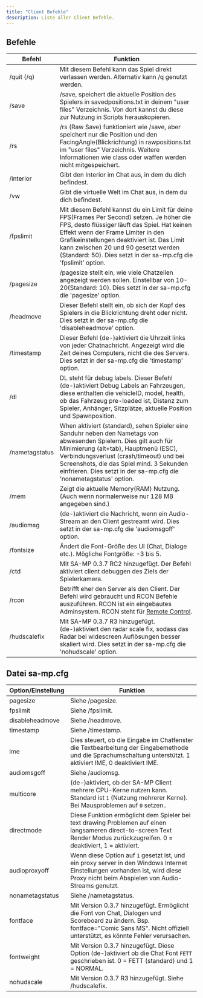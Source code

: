 ```yaml
---
title: "Client Befehle"
description: Liste aller Client Befehle.
---
```


## Befehle

| Befehl        | Funktion                                                                                                                                                                                                                                                                                                                                                            |
|----------------|------------------------------------------------------------------------------------------------------------------------------------------------------------------------------------------------------------------------------------------------------------------------------------------------------------------------------------------------------------------------|
| /quit (/q)     | Mit diesem Befehl kann das Spiel direkt verlassen werden. Alternativ kann /q genutzt werden.                                                                                                                                                                                                                                                    |
| /save          | /save, speichert die aktuelle Position des Spielers in savedpositions.txt in deinem "user files" Verzeichnis. Von dort kannst du diese zur Nutzung in Scripts herauskopieren.                                                                                                                               |
| /rs            | /rs (Raw Save) funktioniert wie /save, aber speichert nur die Position und den FacingAngle(Blickrichtung) in rawpositions.txt im "user files" Verzeichnis. Weitere Informationen wie class oder waffen werden nicht mitgespeichert.                                                                                                                                                                      |
| /interior      | Gibt den Interior im Chat aus, in dem du dich befindest.                                                                                                                                                                                                                                                                              |
| /vw            | Gibt die virtuelle Welt im Chat aus, in dem du dich befindest.                                                                                                                                                                                                                                                                         |
| /fpslimit      | Mit diesem Befehl kannst du ein Limit für deine FPS(Frames Per Second) setzen. Je höher die FPS, desto flüssiger läuft das Spiel. Hat keinen Effekt wenn der Frame Limiter in den Grafikeinstellungen deaktiviert ist. Das Limit kann zwischen 20 und 90 gesetzt werden (Standard: 50). Dies setzt in der sa-mp.cfg die 'fpslimit' option.                                                                           |
| /pagesize      | /pagesize stellt ein, wie viele Chatzeilen angezeigt werden sollen. Einstellbar von 10-20(Standard: 10). Dies setzt in der sa-mp.cfg die 'pagesize' option.                                                                                                                                                                                       |
| /headmove      | Dieser Befehl stellt ein, ob sich der Kopf des Spielers in die Blickrichtung dreht oder nicht. Dies setzt in der sa-mp.cfg die 'disableheadmove' option.                                                                                                                                                   |
| /timestamp     | Dieser Befehl (de-)aktiviert die Uhrzeit links von jeder Chatnachricht. Angezeigt wird die Zeit deines Computers, nicht die des Servers. Dies setzt in der sa-mp.cfg die 'timestamp' option.                                                                                                                                                                           |
| /dl            | DL steht für debug labels. Dieser Befehl (de-)aktiviert Debug Labels an Fahrzeugen, diese enthalten die vehicleID, model, health, ob das Fahrzeug pre-loaded ist, Distanz zum Spieler, Anhänger, Sitzplätze, aktuelle Position und Spawnposition.                                                                                                                       |
| /nametagstatus | When aktiviert (standard), sehen Spieler eine Sanduhr neben den Nametags von abwesenden Spielern. Dies gilt auch für Minimierung (alt+tab), Hauptmenü (ESC), Verbindungsverlust (crash/timeout) und bei Screenshots, die das Spiel mind. 3 Sekunden einfrieren. Dies setzt in der sa-mp.cfg die 'nonametagstatus' option. |
| /mem           | Zeigt die aktuelle Memory(RAM) Nutzung. (Auch wenn normalerweise nur 128 MB angegeben sind.)                                                                                                                                                                                                                                                                                   |
| /audiomsg      | (de-)aktiviert die Nachricht, wenn ein Audio-Stream an den Client gestreamt wird. Dies setzt in der sa-mp.cfg die 'audiomsgoff' option.                                                                                                                                                                                                                                             |
| /fontsize      | Ändert die Font-Größe des UI (Chat, Dialoge etc.). Mögliche Fontgröße: -3 bis 5.                                                                                                                                                                                                                                                                                       |
| /ctd           | Mit SA-MP 0.3.7 RC2 hinzugefügt. Der Befehl aktiviert client debuggen des Ziels der Spielerkamera.                                                                                                                                                                                                                                                                    |
| /rcon          | Betrifft eher den Server als den Client. Der Befehl wird gebraucht und RCON Befehle auszuführen. RCON ist ein eingebautes Adminsystem. RCON steht für [Remote Control](../server/ControllingServer#using-rcon).                                                                                                                                                         |
| /hudscalefix   | Mit SA-MP 0.3.7 R3 hinzugefügt. (de-)aktiviert den radar scale fix, sodass das Radar bei widescreen Auflösungen besser skaliert wird. Dies setzt in der sa-mp.cfg die 'nohudscale' option.                                                                                                                                         |

## Datei sa-mp.cfg

| Option/Einstellung          | Funktion                                                                                                                                                                                  |
|-----------------|----------------------------------------------------------------------------------------------------------------------------------------------------------------------------------------------|
| pagesize        | Siehe /pagesize.                                                                                                                                                                               |
| fpslimit        | Siehe /fpslimit.                                                                                                                                                                               |
| disableheadmove | Siehe /headmove.                                                                                                                                                                               |
| timestamp       | Siehe /timestamp.                                                                                                                                                                              |
| ime             | Dies steuert, ob die Eingabe im Chatfenster die Textbearbeitung der Eingabemethode und die Sprachumschaltung unterstützt. 1 aktiviert IME, 0 deaktiviert IME.                                                         |
| audiomsgoff     | Siehe /audiomsg.                                                                                                                                                |
| multicore       | (de-)aktiviert, ob der SA-MP Client mehrere CPU-Kerne nutzen kann. Standard ist `1` (Nutzung mehrerer Kerne). Bei Mausproblemen auf `0` setzen..  |
| directmode      | Diese Funktion ermöglicht dem Spieler bei text drawing Problemen auf einen langsameren direct-to-screen Text Render Modus zurückzugreifen. 0 = deaktiviert, 1 = aktiviert.                        |
| audioproxyoff   | Wenn diese Option auf `1` gesetzt ist, und ein proxy server in den Windows Internet Einstellungen vorhanden ist, wird diese Proxy nicht beim Abspielen von Audio-Streams genutzt. |
| nonametagstatus | Siehe /nametagstatus.                                                                                                                                           |
| fontface        | Mit Version 0.3.7 hinzugefügt. Ermöglicht die Font von Chat, Dialogen und Scoreboard zu ändern. Bsp. fontface="Comic Sans MS". Nicht offiziell unterstützt, es könnte Fehler verursachen.          |
| fontweight      | Mit Version 0.3.7 hinzugefügt. Diese Option (de-)aktiviert ob die Chat Font `FETT` geschrieben ist. 0 = FETT (standard) und 1 = NORMAL.                                                                |
| nohudscale      | Mit Version 0.3.7 R3 hinzugefügt. Siehe /hudscalefix.                                                                                                                                         |
